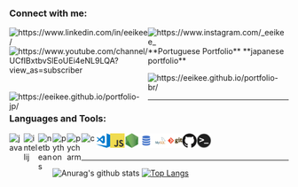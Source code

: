 ### Connect with me:

[<img align="left" alt="https://www.linkedin.com/in/eeikee/" width="250px" src="https://github.com/eeikee/eeikee/blob/master/linkedin.png" />](https://www.linkedin.com/in/eeikee/)
[<img align="left" alt="https://www.instagram.com/_eeikee_" width="250px" src="https://github.com/eeikee/eeikee/blob/master/instagram.png" />](https://www.instagram.com/_eeikee_/)
[<img align="left" alt="https://www.youtube.com/channel/UCfIBxtbvSlEoUEi4eNL9LQA?view_as=subscriber" width="250px" src="https://github.com/eeikee/eeikee/blob/master/youtube.png" />](https://bit.ly/eeikee-yt) 

<br />
<br />
**Portuguese Portfolio** **japanese portfolio**

[<img align="left" alt="https://eeikee.github.io/portfolio-br/" width="250px" src="https://github.com/eeikee/eeikee/blob/master/portfolio.png" />](https://eeikee.github.io/portfolio-br/)
[<img align="left" alt="https://eeikee.github.io/portfolio-jp/" width="250px" src="https://github.com/eeikee/eeikee/blob/master/portfolio.png" />](https://eeikee.github.io/portfolio-jp/)
<br />
<br />

---

### Languages and Tools:

<img align="left" alt="java" width="26px" src="https://img.icons8.com/color/48/000000/java-coffee-cup-logo.png" />
<img align="left" alt="intellij" width="26px" src="https://img.icons8.com/color/48/000000/intellij-idea.png" />
<img align="left" alt="netbeans" width="26px" src="https://img.icons8.com/windows/32/000000/netbeans.png" />
<img align="left" alt="python" width="26px" src="https://img.icons8.com/color/48/000000/python.png" />
<img align="left" alt="pycharm" width="26px" src="https://img.icons8.com/color/48/000000/pycharm.png" />
<img align="left" alt="c" width="26px" src="https://img.icons8.com/color/48/000000/c-programming.png" />
<img align="left" alt="Visual Studio Code" width="26px" src="https://raw.githubusercontent.com/github/explore/80688e429a7d4ef2fca1e82350fe8e3517d3494d/topics/visual-studio-code/visual-studio-code.png" />
<img align="left" alt="JavaScript" width="26px" src="https://raw.githubusercontent.com/github/explore/80688e429a7d4ef2fca1e82350fe8e3517d3494d/topics/javascript/javascript.png" />
<img align="left" alt="Node.js" width="26px" src="https://raw.githubusercontent.com/github/explore/80688e429a7d4ef2fca1e82350fe8e3517d3494d/topics/nodejs/nodejs.png" />
<img align="left" alt="SQL" width="26px" src="https://raw.githubusercontent.com/github/explore/80688e429a7d4ef2fca1e82350fe8e3517d3494d/topics/sql/sql.png" />
<img align="left" alt="MySQL" width="26px" src="https://raw.githubusercontent.com/github/explore/80688e429a7d4ef2fca1e82350fe8e3517d3494d/topics/mysql/mysql.png" />
<img align="left" alt="Git" width="26px" src="https://raw.githubusercontent.com/github/explore/80688e429a7d4ef2fca1e82350fe8e3517d3494d/topics/git/git.png" />
<img align="left" alt="GitHub" width="26px" src="https://raw.githubusercontent.com/github/explore/78df643247d429f6cc873026c0622819ad797942/topics/github/github.png" />
<img align="left" alt="Terminal" width="26px" src="https://raw.githubusercontent.com/github/explore/80688e429a7d4ef2fca1e82350fe8e3517d3494d/topics/terminal/terminal.png" />
<br />
<br />

---
![Anurag's github stats](https://github-readme-stats.vercel.app/api?username=eeikee&show_icons=true&theme=tokyonight)
[![Top Langs](https://github-readme-stats.vercel.app/api/top-langs/?username=eeikee&layout=compact&show_icons=true&theme=tokyonight)](https://github.com/eeikee/github-readme-stats)
